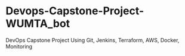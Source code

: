 # Devops-Capstone-Project-WUMTA_bot
DevOps Capstone Project Using Git, Jenkins, Terraform, AWS, Docker, Monitoring
